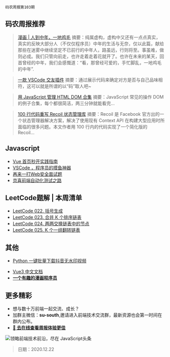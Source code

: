 `码农周报第103期`

## 码农周报推荐

> [漫画 | 人到中年，一地鸡毛](https://mp.weixin.qq.com/s/sbsGwwc2DH1C-h66c2LAFw)
> 摘要：纯属虚构，虚构中又还有一点点真实，真实的反映大部分人（不仅仅程序员）中年的生活与无奈，仅以此篇，献给那些在迷雾中继续坚定不已前行的中年人，路虽远，行则将至。事虽难，做则必成。我们只管向前走，也许走着走着花就开了。也许在未来的某天，回首曾经的中年，我们会感慨道：“看，那曾经可爱的，手忙脚乱，一地鸡毛的中年”.

> [一款 VSCode 交友插件](https://github.com/benawad/vsinder/)
> 摘要：通过展示代码来确定对方是否与自己品味相符，这可以就是所谓的以“码”取人吧~


> [用 JavaScript 管理 HTML DOM 合集](https://htmldom.dev/)
> 摘要：JavaScript 常见的操作 DOM 的例子合集，每个都很简洁，两三分钟就能看完…



> [100 行代码重写 Recoil 状态管理库](https://bennetthardwick.com/blog/recoil-js-clone-from-scratch-in-100-lines/)
> 摘要：Recoil 是 Facebook 官方出的一个状态管理器解决方案，解决了使用现有 Context API 在构建大型应用时所面临的很多问题。本文作者用 100 行内的代码实现了一个简化版的 Recoil…



## Javascript

+  [Vue 首页秒开实践指南](https://mp.weixin.qq.com/s/ThPqA6OLLCbLU95Akc3giA)
+  [VSCode ，程序员的摸鱼神器](https://www.javascriptc.com/4716.html)
+  [再来一打Web安全面试题](https://www.javascriptc.com/4269.html)
+  [京喜前端自动化测试之路](https://www.javascriptc.com/4315.html)


## LeetCode题解 | 本周清单
- [LeetCode 022. 括号生成](hhttps://www.javascriptc.com/4382.html)
- [LeetCode 023. 合并 K 个排序链表](https://www.javascriptc.com/4383.html)
- [LeetCode 024. 两两交换链表中的节点](https://www.javascriptc.com/4384.html)
- [LeetCode 025. K 个一组翻转链表](https://www.javascriptc.com/4385.html)


## 其他

- [Python 一键批量下载抖音无水印视频](https://www.javascriptc.com/4277.html)
+ [Vue3 中文文档](https://www.javascriptc.com/vue3js/)
+ **[一个有趣的漫画程序员](https://github.com/meibin08/comics-program-life)**


## 更多精彩

- 想与数十万前端一起交流、成长？
- 加群主微信：**su-south**,邀请进入前端技术交流群，最新资源也会第一时间在群内公布。
- **[:lollipop: 去在线查看周报体验更佳](https://www.javascriptc.com/category/javascript-weekly)**

![领略前端技术前沿，尽在 JavaScript头条](https://user-images.githubusercontent.com/18324563/100540104-2b5d5a00-3276-11eb-90b4-1a8d6a4444b8.png)

> 日期：2020.12.22
